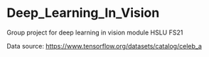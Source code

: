# Deep_Learning_In_Vision
Group project for deep learning in vision module
HSLU FS21

Data source: https://www.tensorflow.org/datasets/catalog/celeb_a
